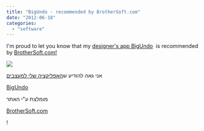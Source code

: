 ```yaml
---
title: "BigUndo - recommended by BrotherSoft.com"
date: "2012-06-18"
categories: 
  - "software"
---
```


I'm proud to let you know that my [designer's app BigUndo](http://www.bigundo.com/)  is recommended by [BrotherSoft.com!](http://brothersoft.com/)  
  

[![](https://nurnachman.files.wordpress.com/2012/06/01e20-screenshot2012-06-18at3-23-41pm.png?w=256)](https://nurnachman.files.wordpress.com/2012/06/01e20-screenshot2012-06-18at3-23-41pm.png)

  

אני גאה להודיע ש[האפליקציה שלי למעצבים](http://www.blogger.com/goog_721668938)

[BigUndo](http://www.bigundo.com/)

מומלצת ע"י האתר

[BrotherSoft.com](http://brothersoft.com/)

!
